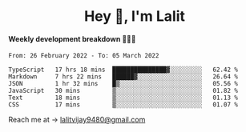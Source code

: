 <h1 align="center">Hey 👋, I'm Lalit</h1>

#### Weekly development breakdown 👨🏻‍💻
<!--START_SECTION:waka-->

```text
From: 26 February 2022 - To: 05 March 2022

TypeScript   17 hrs 18 mins  ███████████████▓░░░░░░░░░   62.42 %
Markdown     7 hrs 22 mins   ██████▓░░░░░░░░░░░░░░░░░░   26.64 %
JSON         1 hr 32 mins    █▒░░░░░░░░░░░░░░░░░░░░░░░   05.56 %
JavaScript   30 mins         ▒░░░░░░░░░░░░░░░░░░░░░░░░   01.82 %
Text         18 mins         ▒░░░░░░░░░░░░░░░░░░░░░░░░   01.13 %
CSS          17 mins         ▒░░░░░░░░░░░░░░░░░░░░░░░░   01.07 %
```

<!--END_SECTION:waka-->

Reach me at → lalitvijay9480@gmail.com
